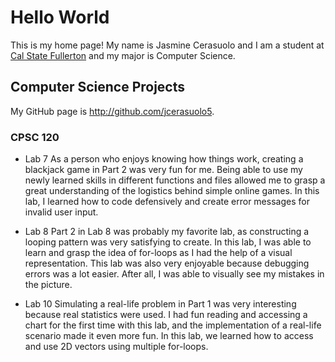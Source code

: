 # Hello World

This is my home page! My name is Jasmine Cerasuolo and I am a student at [Cal State Fullerton](http://www.fullerton.edu/) and my major is Computer Science.

## Computer Science Projects

My GitHub page is http://github.com/jcerasuolo5.

### CPSC 120


* Lab 7
As a person who enjoys knowing how things work, creating a blackjack game in Part 2 was very fun for me. Being able to use my newly learned skills in different functions and files allowed me to grasp a great understanding of the logistics behind simple online games. In this lab, I learned how to code defensively and create error messages for invalid user input.

* Lab 8
Part 2 in Lab 8 was probably my favorite lab, as constructing a looping pattern was very satisfying to create. In this lab, I was able to learn and grasp the idea of for-loops as I had the help of a visual representation. This lab was also very enjoyable because debugging errors was a lot easier. After all, I was able to visually see my mistakes in the picture.

* Lab 10
Simulating a real-life problem in Part 1 was very interesting because real statistics were used. I had fun reading and accessing a chart for the first time with this lab, and the implementation of a real-life scenario made it even more fun. In this lab, we learned how to access and use 2D vectors using multiple for-loops.